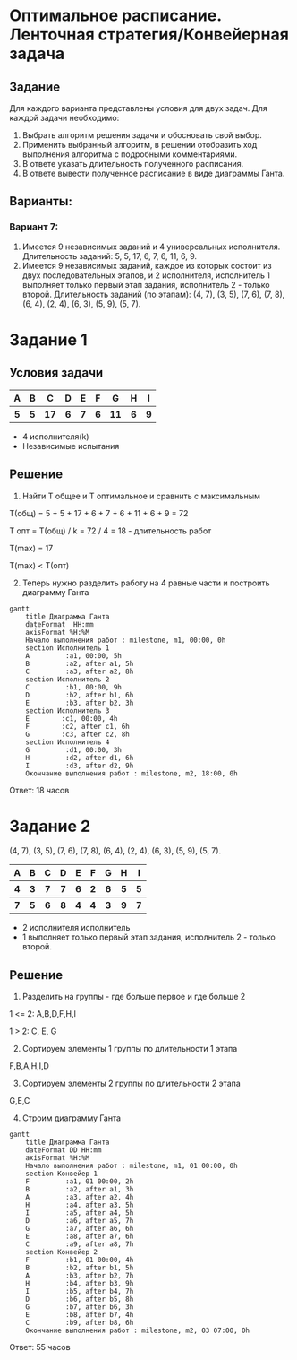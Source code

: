 # Оптимальное расписание. Ленточная стратегия/Конвейерная задача
## Задание
Для каждого варианта представлены условия для двух задач. Для каждой задачи необходимо: 
1. Выбрать алгоритм решения задачи и обосновать свой выбор.
2. Применить выбранный алгоритм, в решении отобразить ход выполнения алгоритма с подробными комментариями.
3. В ответе указать длительность полученного расписания.
4. В ответе вывести полученное расписание в виде диаграммы Ганта.

## Варианты:

### Вариант 7:
1. Имеется 9 независимых заданий и 4 универсальных исполнителя. Длительность заданий: 5, 5, 17, 6, 7, 6, 11, 6, 9.
2. Имеется 9 независимых заданий, каждое из которых состоит из двух последовательных этапов, и 2 исполнителя, исполнитель 1 выполняет только первый этап задания, исполнитель 2 - только второй. Длительность заданий (по этапам): (4, 7), (3, 5), (7, 6), (7, 8), (6, 4), (2, 4), (6, 3), (5, 9), (5, 7).

# Задание 1

## Условия задачи



<table>
    <tr>
        <th>A</th>
        <th>B</th>
        <th>C</th>
         <th>D</th>
         <th>E</th>
         <th>F</th>
         <th>G</th>
         <th>H</th>
         <th>I</th>
    </tr>
    <tr>
        <th>5</th>
        <th>5</th>
        <th>17</th>
         <th>6</th>
         <th>7</th>
         <th>6</th>
         <th>11</th>
         <th>6</th>
         <th>9</th>
    </tr>
</table>

- 4 исполнителя(k)
- Независимые испытания

## Решение 

1. Найти Т общее и T оптимальное и сравнить с максимальным

T(общ) = 5 +  5 + 17 + 6 + 7 + 6 + 11 + 6 + 9 = 72

T опт = T(общ) / k = 72 / 4 = 18 - длительность работ

T(max) =  17 

T(max) < T(опт)

2. Теперь нужно разделить работу на 4 равные части и построить диаграмму Ганта

```mermaid
gantt
    title Диаграмма Ганта 
    dateFormat  HH:mm    
    axisFormat %H:%M
    Начало выполнения работ : milestone, m1, 00:00, 0h
    section Исполнитель 1
    A         :a1, 00:00, 5h
    B         :a2, after a1, 5h
    C         :a3, after a2, 8h
    section Исполнитель 2
    C         :b1, 00:00, 9h
    D         :b2, after b1, 6h
    E         :b3, after b2, 3h
    section Исполнитель 3
    E        :c1, 00:00, 4h
    F        :c2, after c1, 6h
    G        :c3, after c2, 8h
    section Исполнитель 4
    G         :d1, 00:00, 3h
    H         :d2, after d1, 6h
    I         :d3, after d2, 9h
    Окончание выполнения работ : milestone, m2, 18:00, 0h
```

Ответ: 18 часов

# Задание 2

(4, 7), (3, 5), (7, 6), (7, 8), (6, 4), (2, 4), (6, 3), (5, 9), (5, 7).

<table>
    <tr>
        <th>A</th>
        <th>B</th>
        <th>C</th>
         <th>D</th>
         <th>E</th>
         <th>F</th>
         <th>G</th>
         <th>H</th>
         <th>I</th>
    </tr>
    <tr>
        <th>4</th>
        <th>3</th>
        <th>7</th>
         <th>7</th>
         <th>6</th>
         <th>2</th>
         <th>6</th>
         <th>5</th>
         <th>5</th>
    </tr>
<tr>
        <th>7</th>
        <th>5</th>
        <th>6</th>
         <th>8</th>
         <th>4</th>
         <th>4</th>
         <th>3</th>
         <th>9</th>
         <th>7</th>
    </tr>
</table>

-  2 исполнителя исполнитель
- 1 выполняет только первый этап задания, исполнитель 2 - только второй.

## Решение 

1. Разделить на группы - где больше первое и где больше 2

1 <= 2: A,B,D,F,H,I

1 > 2: C, E, G 

2. Сортируем элементы 1 группы по длительности 1 этапа

F,B,A,H,I,D

3. Сортируем элементы 2 группы по длительности 2 этапа

G,E,C

4. Строим диаграмму Ганта

```mermaid
gantt
    title Диаграмма Ганта 
    dateFormat DD HH:mm    
    axisFormat %H:%M
    Начало выполнения работ : milestone, m1, 01 00:00, 0h
    section Конвейер 1
    F         :a1, 01 00:00, 2h
    B         :a2, after a1, 3h
    A         :a3, after a2, 4h
    H         :a4, after a3, 5h
    I         :a5, after a4, 5h
    D         :a6, after a5, 7h
    G         :a7, after a6, 6h
    E         :a8, after a7, 6h
    C         :a9, after a8, 7h
    section Конвейер 2
    F         :b1, 01 00:00, 4h
    B         :b2, after b1, 5h
    A         :b3, after b2, 7h
    H         :b4, after b3, 9h
    I         :b5, after b4, 7h
    D         :b6, after b5, 8h
    G         :b7, after b6, 3h
    E         :b8, after b7, 4h
    C         :b9, after b8, 6h
    Окончание выполнения работ : milestone, m2, 03 07:00, 0h
```
Ответ: 55 часов